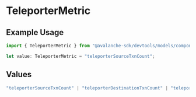 # TeleporterMetric

## Example Usage

```typescript
import { TeleporterMetric } from "@avalanche-sdk/devtools/models/components";

let value: TeleporterMetric = "teleporterSourceTxnCount";
```

## Values

```typescript
"teleporterSourceTxnCount" | "teleporterDestinationTxnCount" | "teleporterTotalTxnCount"
```